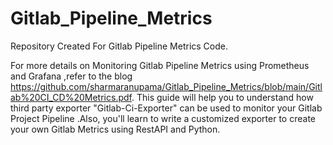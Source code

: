 # Gitlab_Pipeline_Metrics
Repository Created For Gitlab Pipeline Metrics Code. 

For more details on Monitoring Gitlab Pipeline Metrics using Prometheus and Grafana ,refer to the blog https://github.com/sharmaranupama/Gitlab_Pipeline_Metrics/blob/main/Gitlab%20CI_CD%20Metrics.pdf. This guide will help you to understand how third party exporter "Gitlab-Ci-Exporter" can be used to monitor your Gitlab Project Pipeline .Also, you'll learn to write a customized exporter to create your own Gitlab Metrics using RestAPI and Python.


